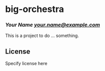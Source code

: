 # big-orchestra
### _Your Name <your.name@example.com>_

This is a project to do ... something.

## License

Specify license here

